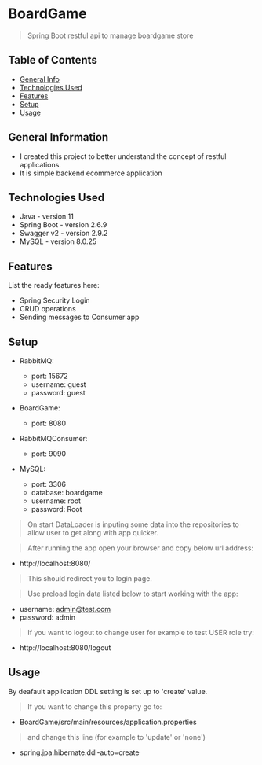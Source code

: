 # BoardGame
> Spring Boot restful api to manage boardgame store

## Table of Contents
* [General Info](#general-information)
* [Technologies Used](#technologies-used)
* [Features](#features)
* [Setup](#setup)
* [Usage](#usage)


## General Information
- I created this project to better understand the concept of restful applications.
- It is simple backend ecommerce application 


## Technologies Used
- Java - version 11
- Spring Boot - version 2.6.9
- Swagger v2 - version 2.9.2
- MySQL - version 8.0.25


## Features
List the ready features here:
- Spring Security Login
- CRUD operations
- Sending messages to Consumer app


## Setup
- RabbitMQ:
  - port: 15672
  - username: guest
  - password: guest
  
- BoardGame:
  - port: 8080
  
- RabbitMQConsumer:
  - port: 9090
  
- MySQL:
  - port: 3306
  - database: boardgame
  - username: root
  - password: Root
> On start DataLoader is inputing some data into the repositories to allow user to get along with app quicker.

> After running the app open your browser and copy below url address:
- http://localhost:8080/
>This should redirect you to login page.

> Use preload login data listed below to start working with the app:
- username: admin@test.com
- password: admin
  
> If you want to logout to change user for example to test USER role try:
- http://localhost:8080/logout


## Usage
By deafault application DDL setting is set up to 'create' value.
> If you want to change this property go to:
* BoardGame/src/main/resources/application.properties
> and change this line (for example to 'update' or 'none')
* spring.jpa.hibernate.ddl-auto=create

